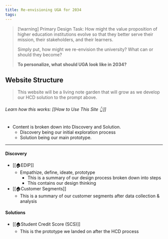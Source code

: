 ```yaml
---
title: Re-envisioning UGA for 2034
tags:
---
```

>[!warning] Primary Design Task: 
>How might the value proposition of higher education institutions evolve so that they better serve their mission, their stakeholders, and their learners. 
>
>Simply put, how might we re-envision the university? What can or should they become? 
>
>**To personalize, what should UGA look like in 2034?**

## Website Structure
> This website will be a living note garden that will grow as we develop our HCD solution to the prompt above.
###### Learn how this works: [[How to Use This Site 👆]]
- Content is broken down into Discovery and Solution. 
	- Discovery being our initial exploration process
	- Solution being our main prototype.

---
#### Discovery
- [[🏠EDIP]]
	- Empathize, define, ideate, prototype
		- This is a summary of our design process broken down into steps
		- This contains our design thinking
- [[🏠Customer Segments]]
	- This is a summary of our customer segments after data collection & analysis

#### Solutions
- [[🏠Student Credit Score (SCS)]]
	- This is the prototype we landed on after the HCD process